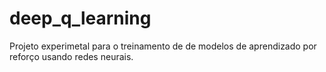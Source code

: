 # deep_q_learning

Projeto experimetal para o treinamento de de modelos de aprendizado por reforço usando redes neurais.
